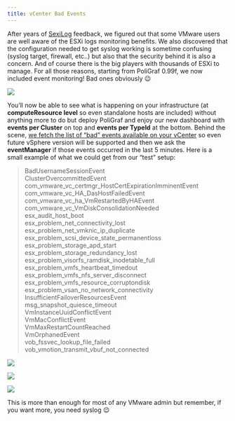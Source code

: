 ```yaml
---
title: vCenter Bad Events
---
```



After years of [SexiLog](http://www.sexilog.fr) feedback, we figured out that some VMware users are well aware of the ESXi logs monitoring benefits. We also discovered that the configuration needed to get syslog working is sometime confusing (syslog target, firewall, etc..) but also that the security behind it is also a concern. And of course there is the big players with thousands of ESXi to manage. For all those reasons, starting from PoliGraf 0.99f, we now included event monitoring! Bad ones obviously 😉

[![](/media/poligraf099f_exevents-1.png)](http://www.poligraf.io/poligraf099f_exevents-2/)

You’ll now be able to see what is happening on your infrastructure (at **computeResource level** so even standalone hosts are included) without anything more to do but deploy PoliGraf and enjoy our new dashboard with **events per Cluster** on top and **events per TypeId** at the bottom. Behind the scene, [we fetch the list of “bad” events available on your vCenter](http://www.hypervisor.fr/?p=5229) so even future vSphere version will be supported and then we ask the **eventManager** if those events occurred in the last 5 minutes. Here is a small example of what we could get from our “test” setup:

> BadUsernameSessionEvent  
> ClusterOvercommittedEvent  
> com\_vmware\_vc\_certmgr\_HostCertExpirationImminentEvent  
> com\_vmware\_vc\_HA\_DasHostFailedEvent  
> com\_vmware\_vc\_ha\_VmRestartedByHAEvent  
> com\_vmware\_vc\_VmDiskConsolidationNeeded  
> esx\_audit\_host\_boot  
> esx\_problem\_net\_connectivity\_lost  
> esx\_problem\_net\_vmknic\_ip\_duplicate  
> esx\_problem\_scsi\_device\_state\_permanentloss  
> esx\_problem\_storage\_apd\_start  
> esx\_problem\_storage\_redundancy\_lost  
> esx\_problem\_visorfs\_ramdisk\_inodetable\_full  
> esx\_problem\_vmfs\_heartbeat\_timedout  
> esx\_problem\_vmfs\_nfs\_server\_disconnect  
> esx\_problem\_vmfs\_resource\_corruptondisk  
> esx\_problem\_vsan\_no\_network\_connectivity  
> InsufficientFailoverResourcesEvent  
> msg\_snapshot\_quiesce\_timeout  
> VmInstanceUuidConflictEvent  
> VmMacConflictEvent  
> VmMaxRestartCountReached  
> VmOrphanedEvent  
> vob\_fssvec\_lookup\_file\_failed  
> vob\_vmotion\_transmit\_vbuf\_not\_connected

[![](/media/vcenter_bad_events_snapshot.png)](http://www.poligraf.io/vcenter_bad_events_snapshot/)

[![](/media/vcenter_bad_events_ha.png)](http://www.poligraf.io/vcenter_bad_events_ha/)

[![](/media/vcenter_bad_events_ssl.png)](http://www.poligraf.io/vcenter_bad_events_ssl/)

This is more than enough for most of any VMware admin but remember, if you want more, you need syslog 😉
